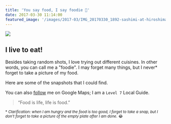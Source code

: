 ```yaml
---
title: 'You say food, I say foodie 🍭'
date: 2017-03-30 11:14:00
featured_image: '/images/2017-03/IMG_20170330_1892-sashimi-at-hiroshima-1600x1000.jpg'
---
```


![](/images/2017-03/IMG_20170330_1892-sashimi-at-hiroshima-1600x1000.jpg)

## I live to eat!
Besides taking random shots, I love trying out different cuisines. In other words, you can call me a "foodie".
I may forget many things, but I never* forget to take a picture of my food.

Here are some of the snapshots that I could find.


You can also [follow](https://www.google.com/maps/contrib/107431117693660399546/reviews/@36.6377836,-88.8707038,5z?hl=en-CA) me on Google Maps; I am a `Level 7` Local Guide.

> “Food is life, life is food.”

<small>* _Clarification: when I am hungry and the food is too good, I forget to take a snap, but I don't forget to take a picture of the empty plate after I am done._ 😂</small>
